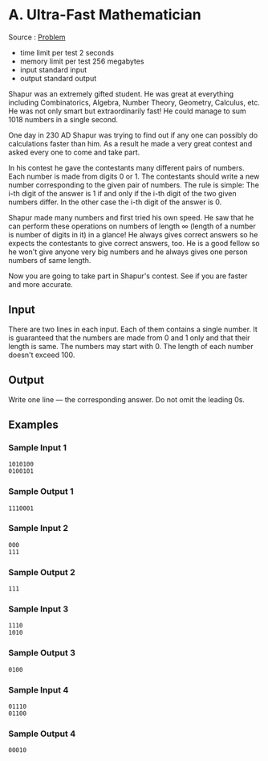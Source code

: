 # A. Ultra-Fast Mathematician

Source : [Problem](https://codeforces.com/problemset/problem/61/A)

- time limit per test 2 seconds
- memory limit per test 256 megabytes
- input standard input
- output standard output

Shapur was an extremely gifted student. He was great at everything including Combinatorics, Algebra, Number Theory, Geometry, Calculus, etc. He was not only smart but extraordinarily fast! He could manage to sum 1018 numbers in a single second.

One day in 230 AD Shapur was trying to find out if any one can possibly do calculations faster than him. As a result he made a very great contest and asked every one to come and take part.

In his contest he gave the contestants many different pairs of numbers. Each number is made from digits 0 or 1. The contestants should write a new number corresponding to the given pair of numbers. The rule is simple: The i-th digit of the answer is 1 if and only if the i-th digit of the two given numbers differ. In the other case the i-th digit of the answer is 0.

Shapur made many numbers and first tried his own speed. He saw that he can perform these operations on numbers of length ∞ (length of a number is number of digits in it) in a glance! He always gives correct answers so he expects the contestants to give correct answers, too. He is a good fellow so he won't give anyone very big numbers and he always gives one person numbers of same length.

Now you are going to take part in Shapur's contest. See if you are faster and more accurate.

## Input

There are two lines in each input. Each of them contains a single number. It is guaranteed that the numbers are made from 0 and 1 only and that their length is same. The numbers may start with 0. The length of each number doesn't exceed 100.

## Output

Write one line — the corresponding answer. Do not omit the leading 0s.

## Examples

### Sample Input 1

    1010100
    0100101

### Sample Output 1

    1110001

### Sample Input 2

    000
    111

### Sample Output 2

    111

### Sample Input 3

    1110
    1010

### Sample Output 3

    0100

### Sample Input 4

    01110
    01100

### Sample Output 4

    00010
